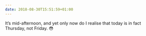 ```yaml
---
date: 2018-08-30T15:51:59+01:00
---
```

It’s mid-afternoon, and yet only now do I realise that today is in fact Thursday, not Friday. 😳
